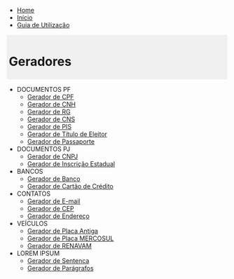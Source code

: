 * [Home](./?id=gerador-de-dados-fictícios-brasi "Gerador-BR - Home")
* [Início](inicio.md "Gerador-BR - Começar")
* [Guia de Utilização](guia-utilizacao.md "Gerador-BR - Guia de Utilização")


<div style="background-color: #f0f0f0; padding: 5px">
<h1>Geradores</h1>
</div>

* DOCUMENTOS PF
  * [Gerador de CPF](gerar/cpf.md "Gerador de CPF")
  * [Gerador de CNH](gerar/cnh.md "Gerador de CNH")
  * [Gerador de RG](gerar/rg.md "Gerador de RG")
  * [Gerador de CNS](gerar/cns.md "Gerador de Cartão Nacional Saúde")
  * [Gerador de PIS](gerar/pis.md "Gerador de PIS")
  * [Gerador de Título de Eleitor](gerar/tituloEleitor.md "Gerador de Título de Eleitor")
  * [Gerador de Passaporte](gerar/passaporte.md "Gerador de Passaporte")
* DOCUMENTOS PJ
  * [Gerador de CNPJ](gerar/cnpj.md "Gerador de CNPJ")
  * [Gerador de Inscrição Estadual](gerar/inscricaoEstadual.md "Gerador de Inscrição Estadual")
* BANCOS
  * [Gerador de Banco](gerar/banco.md "Gerador de Banco")
  * [Gerador de Cartão de Crédito](gerar/cartaoCredito.md "Gerador de Cartão de Crédito")
  <!-- * [Gerador de Conta Bancária](gerar/contaBancaria.md "Gerador de Conta Bancária") -->
* CONTATOS
  * [Gerador de E-mail](gerar/email.md "Gerador de email")
  * [Gerador de CEP](gerar/cep.md "Gerador de CEP")
  * [Gerador de Endereço](gerar/endereco.md "Gerador de Endereço")
* VEÍCULOS
  * [Gerador de Placa Antiga](gerar/placaAntiga.md "Gerador de Placa Antiga")
  * [Gerador de Placa MERCOSUL](gerar/placaMercosul.md "Gerador de Placa MERCOSUL")
  * [Gerador de RENAVAM](gerar/renavam.md "Gerador de RENAVAM")
* LOREM IPSUM
  * [Gerador de Sentenca](gerar/sentenca.md "Gerador de Sentença")
  * [Gerador de Parágrafos](gerar/paragrafo.md "Gerador de Parágrafo")
